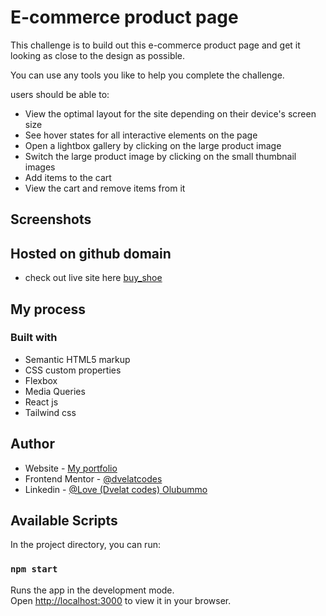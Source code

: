 # E-commerce product page

This challenge is to build out this e-commerce product page and get it looking as close to the design as possible.

You can use any tools you like to help you complete the challenge.

users should be able to:

- View the optimal layout for the site depending on their device's screen size
- See hover states for all interactive elements on the page
- Open a lightbox gallery by clicking on the large product image
- Switch the large product image by clicking on the small thumbnail images
- Add items to the cart
- View the cart and remove items from it

## Screenshots



## Hosted on github domain

- check out live site here [buy_shoe]()

## My process

### Built with

- Semantic HTML5 markup
- CSS custom properties
- Flexbox
- Media Queries
- React js
- Tailwind css

## Author

- Website - [My portfolio](https://dvelat-portfolio.vercel.app/)
- Frontend Mentor - [@dvelatcodes](https://www.frontendmentor.io/profile/dvelatcodes)
- Linkedin - [@Love (Dvelat codes) Olubummo](https://www.linkedin.com/in/love-olubummo-dvelat/)


## Available Scripts

In the project directory, you can run:

### `npm start`

Runs the app in the development mode.\
Open [http://localhost:3000](http://localhost:3000) to view it in your browser.



